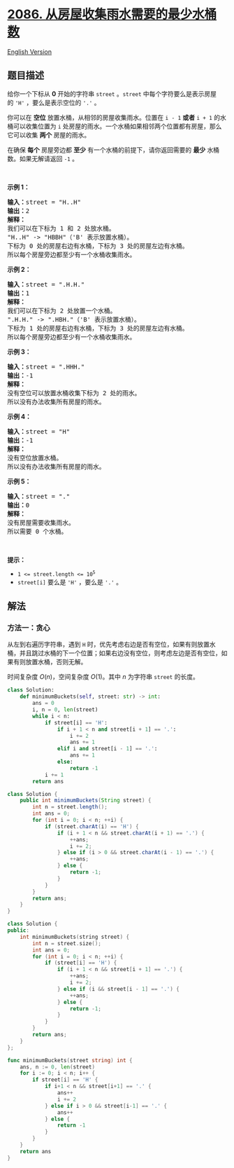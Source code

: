 # [2086. 从房屋收集雨水需要的最少水桶数](https://leetcode.cn/problems/minimum-number-of-food-buckets-to-feed-the-hamsters)

[English Version](/solution/2000-2099/2086.Minimum%20Number%20of%20Food%20Buckets%20to%20Feed%20the%20Hamsters/README_EN.md)

<!-- tags:贪心,字符串,动态规划 -->

## 题目描述

<!-- 这里写题目描述 -->

<p>给你一个下标从 <strong>0</strong>&nbsp;开始的字符串&nbsp;<code>street</code>&nbsp;。<code>street</code>&nbsp;中每个字符要么是表示房屋的&nbsp;<code>'H'</code> ，要么是表示空位的&nbsp;<code>'.'</code>&nbsp;。</p>

<p>你可以在 <strong>空位</strong>&nbsp;放置水桶，从相邻的房屋收集雨水。位置在 <code>i - 1</code>&nbsp;<strong>或者</strong> <code>i + 1</code>&nbsp;的水桶可以收集位置为 <code>i</code>&nbsp;处房屋的雨水。一个水桶如果相邻两个位置都有房屋，那么它可以收集 <strong>两个</strong> 房屋的雨水。</p>

<p>在确保 <strong>每个</strong>&nbsp;房屋旁边都 <strong>至少</strong>&nbsp;有一个水桶的前提下，请你返回需要的 <strong>最少</strong>&nbsp;水桶数。如果无解请返回 <code>-1</code>&nbsp;。</p>

<p>&nbsp;</p>

<p><strong>示例 1：</strong></p>

<pre><b>输入：</b>street = "H..H"
<b>输出：</b>2
<strong>解释：</strong>
我们可以在下标为 1 和 2 处放水桶。
"H..H" -&gt; "HBBH"（'B' 表示放置水桶）。
下标为 0 处的房屋右边有水桶，下标为 3 处的房屋左边有水桶。
所以每个房屋旁边都至少有一个水桶收集雨水。
</pre>

<p><strong>示例 2：</strong></p>

<pre><b>输入：</b>street = ".H.H."
<b>输出：</b>1
<strong>解释：</strong>
我们可以在下标为 2 处放置一个水桶。
".H.H." -&gt; ".HBH."（'B' 表示放置水桶）。
下标为 1 处的房屋右边有水桶，下标为 3 处的房屋左边有水桶。
所以每个房屋旁边都至少有一个水桶收集雨水。
</pre>

<p><strong>示例 3：</strong></p>

<pre><b>输入：</b>street = ".HHH."
<b>输出：</b>-1
<strong>解释：</strong>
没有空位可以放置水桶收集下标为 2 处的雨水。
所以没有办法收集所有房屋的雨水。
</pre>

<p><strong>示例 4：</strong></p>

<pre><b>输入：</b>street = "H"
<b>输出：</b>-1
<strong>解释：</strong>
没有空位放置水桶。
所以没有办法收集所有房屋的雨水。
</pre>

<p><strong>示例 5：</strong></p>

<pre><b>输入：</b>street = "."
<b>输出：</b>0
<strong>解释：</strong>
没有房屋需要收集雨水。
所以需要 0 个水桶。
</pre>

<p>&nbsp;</p>

<p><strong>提示：</strong></p>

<ul>
	<li><code>1 &lt;= street.length &lt;= 10<sup>5</sup></code></li>
	<li><code>street[i]</code>&nbsp;要么是&nbsp;<code>'H'</code>&nbsp;，要么是&nbsp;<code>'.'</code> 。</li>
</ul>

## 解法

### 方法一：贪心

从左到右遍历字符串，遇到 `H` 时，优先考虑右边是否有空位，如果有则放置水桶，并且跳过水桶的下一个位置；如果右边没有空位，则考虑左边是否有空位，如果有则放置水桶，否则无解。

时间复杂度 $O(n)$，空间复杂度 $O(1)$。其中 $n$ 为字符串 `street` 的长度。

<!-- tabs:start -->

```python
class Solution:
    def minimumBuckets(self, street: str) -> int:
        ans = 0
        i, n = 0, len(street)
        while i < n:
            if street[i] == 'H':
                if i + 1 < n and street[i + 1] == '.':
                    i += 2
                    ans += 1
                elif i and street[i - 1] == '.':
                    ans += 1
                else:
                    return -1
            i += 1
        return ans
```

```java
class Solution {
    public int minimumBuckets(String street) {
        int n = street.length();
        int ans = 0;
        for (int i = 0; i < n; ++i) {
            if (street.charAt(i) == 'H') {
                if (i + 1 < n && street.charAt(i + 1) == '.') {
                    ++ans;
                    i += 2;
                } else if (i > 0 && street.charAt(i - 1) == '.') {
                    ++ans;
                } else {
                    return -1;
                }
            }
        }
        return ans;
    }
}
```

```cpp
class Solution {
public:
    int minimumBuckets(string street) {
        int n = street.size();
        int ans = 0;
        for (int i = 0; i < n; ++i) {
            if (street[i] == 'H') {
                if (i + 1 < n && street[i + 1] == '.') {
                    ++ans;
                    i += 2;
                } else if (i && street[i - 1] == '.') {
                    ++ans;
                } else {
                    return -1;
                }
            }
        }
        return ans;
    }
};
```

```go
func minimumBuckets(street string) int {
	ans, n := 0, len(street)
	for i := 0; i < n; i++ {
		if street[i] == 'H' {
			if i+1 < n && street[i+1] == '.' {
				ans++
				i += 2
			} else if i > 0 && street[i-1] == '.' {
				ans++
			} else {
				return -1
			}
		}
	}
	return ans
}
```

<!-- tabs:end -->

<!-- end -->
